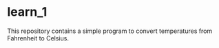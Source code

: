 # learn_1
This repository contains a simple program to convert temperatures from Fahrenheit to Celsius.
